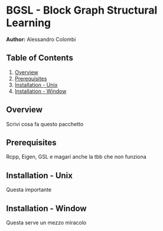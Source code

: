 # BGSL - Block Graph Structural Learning
**Author:** Alessandro Colombi

## Table of Contents
1. [Overview](#Overview)
2. [Prerequisites](#Prerequisites)
3. [Installation - Unix](#Installation-Unix)
4. [Installation - Window](#Installation-Window)

## Overview

Scrivi cosa fa questo pacchetto

## Prerequisites

Rcpp, Eigen, GSL e magari anche la tbb che non funziona

## Installation - Unix

Questa importante

## Installation - Window

Questa serve un mezzo miracolo